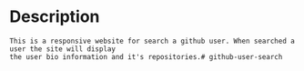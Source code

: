 # Description
    This is a responsive website for search a github user. When searched a user the site will display 
    the user bio information and it's repositories.# github-user-search

